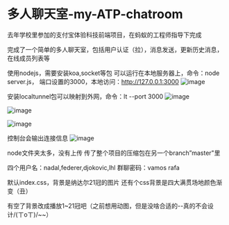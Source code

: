 # 多人聊天室-my-ATP-chatroom

去年学校里参加的支付宝体验科技前端项目，在蚂蚁的工程师指导下完成


完成了一个简单的多人聊天室，包括用户认证（拉），消息发送，更新历史消息，在线成员列表等

使用nodejs，需要安装koa,socket等包
可以运行在本地服务器上，命令：node server.js，
端口设置的3000，本地访问：http://127.0.0.1:3000
![image](https://user-images.githubusercontent.com/81509444/159896131-a1bc8488-1c67-4478-b342-dd02425d8f0e.png)

安装localtunnel包可以映射到外网，命令：lt --port 3000
![image](https://user-images.githubusercontent.com/81509444/159896464-44ca5ce9-0771-4d5d-b3c4-4538b8265b81.png)

![image](https://user-images.githubusercontent.com/81509444/159896876-3b5b2558-df06-4383-94c1-ed40ecf56fa9.png)

![image](https://user-images.githubusercontent.com/81509444/159897030-92921da8-59b5-43fe-85cb-082371c4e390.png)

控制台会输出连接信息
![image](https://user-images.githubusercontent.com/81509444/159897563-979e128d-1e2d-492a-b33a-d550f1da069d.png)


node文件夹太多，没有上传
传了整个项目的压缩包在另一个branch”master"里

四个用户名：nadal,federer,djokovic,lhl
群聊密码：vamos rafa

默认index.css，背景是纳达尔21冠的图片
还有个css背景是四大满贯场地颜色渐变（丑）

有空了背景改成播放1~21冠吧（之前想用动图，但是没啥合适的--真的不会设计/(ㄒoㄒ)/~~）


